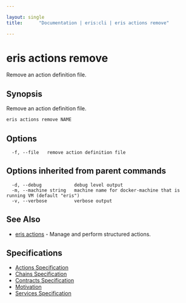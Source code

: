 ```yaml
---

layout: single
title:      "Documentation | eris:cli | eris actions remove"

---
```


# eris actions remove

Remove an action definition file.

## Synopsis

Remove an action definition file.

```bash
eris actions remove NAME
```

## Options

```
  -f, --file   remove action definition file
```

## Options inherited from parent commands

```
  -d, --debug            debug level output
  -m, --machine string   machine name for docker-machine that is running VM (default "eris")
  -v, --verbose          verbose output
```

## See Also

* [eris actions](/docs/documentation/cli/0.11.4/eris_actions/)	 - Manage and perform structured actions.

## Specifications

* [Actions Specification](/docs/documentation/cli/0.11.4/actions_specification/)
* [Chains Specification](/docs/documentation/cli/0.11.4/chains_specification/)
* [Contracts Specification](/docs/documentation/cli/0.11.4/contracts_specification/)
* [Motivation](/docs/documentation/cli/0.11.4/motivation/)
* [Services Specification](/docs/documentation/cli/0.11.4/services_specification/)

